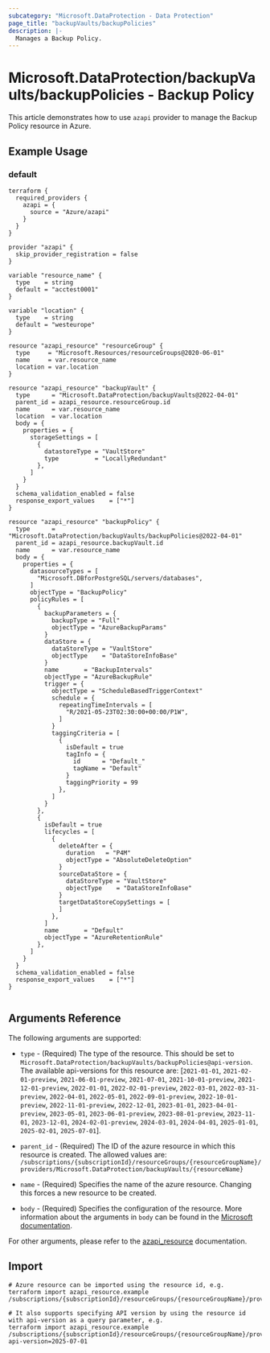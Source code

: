 ```yaml
---
subcategory: "Microsoft.DataProtection - Data Protection"
page_title: "backupVaults/backupPolicies"
description: |-
  Manages a Backup Policy.
---
```


# Microsoft.DataProtection/backupVaults/backupPolicies - Backup Policy

This article demonstrates how to use `azapi` provider to manage the Backup Policy resource in Azure.



## Example Usage

### default

```hcl
terraform {
  required_providers {
    azapi = {
      source = "Azure/azapi"
    }
  }
}

provider "azapi" {
  skip_provider_registration = false
}

variable "resource_name" {
  type    = string
  default = "acctest0001"
}

variable "location" {
  type    = string
  default = "westeurope"
}

resource "azapi_resource" "resourceGroup" {
  type     = "Microsoft.Resources/resourceGroups@2020-06-01"
  name     = var.resource_name
  location = var.location
}

resource "azapi_resource" "backupVault" {
  type      = "Microsoft.DataProtection/backupVaults@2022-04-01"
  parent_id = azapi_resource.resourceGroup.id
  name      = var.resource_name
  location  = var.location
  body = {
    properties = {
      storageSettings = [
        {
          datastoreType = "VaultStore"
          type          = "LocallyRedundant"
        },
      ]
    }
  }
  schema_validation_enabled = false
  response_export_values    = ["*"]
}

resource "azapi_resource" "backupPolicy" {
  type      = "Microsoft.DataProtection/backupVaults/backupPolicies@2022-04-01"
  parent_id = azapi_resource.backupVault.id
  name      = var.resource_name
  body = {
    properties = {
      datasourceTypes = [
        "Microsoft.DBforPostgreSQL/servers/databases",
      ]
      objectType = "BackupPolicy"
      policyRules = [
        {
          backupParameters = {
            backupType = "Full"
            objectType = "AzureBackupParams"
          }
          dataStore = {
            dataStoreType = "VaultStore"
            objectType    = "DataStoreInfoBase"
          }
          name       = "BackupIntervals"
          objectType = "AzureBackupRule"
          trigger = {
            objectType = "ScheduleBasedTriggerContext"
            schedule = {
              repeatingTimeIntervals = [
                "R/2021-05-23T02:30:00+00:00/P1W",
              ]
            }
            taggingCriteria = [
              {
                isDefault = true
                tagInfo = {
                  id      = "Default_"
                  tagName = "Default"
                }
                taggingPriority = 99
              },
            ]
          }
        },
        {
          isDefault = true
          lifecycles = [
            {
              deleteAfter = {
                duration   = "P4M"
                objectType = "AbsoluteDeleteOption"
              }
              sourceDataStore = {
                dataStoreType = "VaultStore"
                objectType    = "DataStoreInfoBase"
              }
              targetDataStoreCopySettings = [
              ]
            },
          ]
          name       = "Default"
          objectType = "AzureRetentionRule"
        },
      ]
    }
  }
  schema_validation_enabled = false
  response_export_values    = ["*"]
}


```



## Arguments Reference

The following arguments are supported:

* `type` - (Required) The type of the resource. This should be set to `Microsoft.DataProtection/backupVaults/backupPolicies@api-version`. The available api-versions for this resource are: [`2021-01-01`, `2021-02-01-preview`, `2021-06-01-preview`, `2021-07-01`, `2021-10-01-preview`, `2021-12-01-preview`, `2022-01-01`, `2022-02-01-preview`, `2022-03-01`, `2022-03-31-preview`, `2022-04-01`, `2022-05-01`, `2022-09-01-preview`, `2022-10-01-preview`, `2022-11-01-preview`, `2022-12-01`, `2023-01-01`, `2023-04-01-preview`, `2023-05-01`, `2023-06-01-preview`, `2023-08-01-preview`, `2023-11-01`, `2023-12-01`, `2024-02-01-preview`, `2024-03-01`, `2024-04-01`, `2025-01-01`, `2025-02-01`, `2025-07-01`].

* `parent_id` - (Required) The ID of the azure resource in which this resource is created. The allowed values are:  
  `/subscriptions/{subscriptionId}/resourceGroups/{resourceGroupName}/providers/Microsoft.DataProtection/backupVaults/{resourceName}`

* `name` - (Required) Specifies the name of the azure resource. Changing this forces a new resource to be created.

* `body` - (Required) Specifies the configuration of the resource. More information about the arguments in `body` can be found in the [Microsoft documentation](https://learn.microsoft.com/en-us/azure/templates/Microsoft.DataProtection/backupVaults/backupPolicies?pivots=deployment-language-terraform).

For other arguments, please refer to the [azapi_resource](https://registry.terraform.io/providers/Azure/azapi/latest/docs/resources/resource) documentation.

## Import

 ```shell
 # Azure resource can be imported using the resource id, e.g.
 terraform import azapi_resource.example /subscriptions/{subscriptionId}/resourceGroups/{resourceGroupName}/providers/Microsoft.DataProtection/backupVaults/{resourceName}/backupPolicies/{resourceName}
 
 # It also supports specifying API version by using the resource id with api-version as a query parameter, e.g.
 terraform import azapi_resource.example /subscriptions/{subscriptionId}/resourceGroups/{resourceGroupName}/providers/Microsoft.DataProtection/backupVaults/{resourceName}/backupPolicies/{resourceName}?api-version=2025-07-01
 ```
